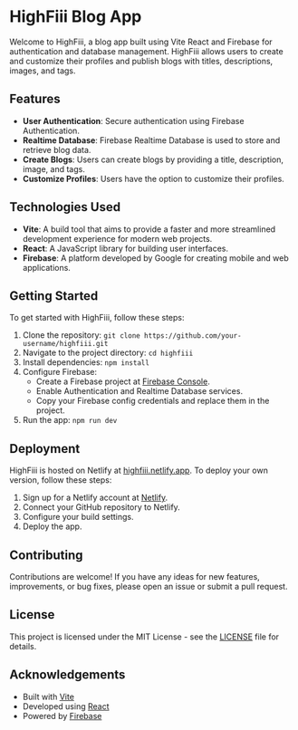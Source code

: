 # HighFiii Blog App

Welcome to HighFiii, a blog app built using Vite React and Firebase for authentication and database management. HighFiii allows users to create and customize their profiles and publish blogs with titles, descriptions, images, and tags. 

## Features

- **User Authentication**: Secure authentication using Firebase Authentication.
- **Realtime Database**: Firebase Realtime Database is used to store and retrieve blog data.
- **Create Blogs**: Users can create blogs by providing a title, description, image, and tags.
- **Customize Profiles**: Users have the option to customize their profiles.

## Technologies Used

- **Vite**: A build tool that aims to provide a faster and more streamlined development experience for modern web projects.
- **React**: A JavaScript library for building user interfaces.
- **Firebase**: A platform developed by Google for creating mobile and web applications.

## Getting Started

To get started with HighFiii, follow these steps:

1. Clone the repository: `git clone https://github.com/your-username/highfiii.git`
2. Navigate to the project directory: `cd highfiii`
3. Install dependencies: `npm install`
4. Configure Firebase:
   - Create a Firebase project at [Firebase Console](https://console.firebase.google.com/).
   - Enable Authentication and Realtime Database services.
   - Copy your Firebase config credentials and replace them in the project.
5. Run the app: `npm run dev`

## Deployment

HighFiii is hosted on Netlify at [highfiii.netlify.app](https://highfiii.netlify.app/). To deploy your own version, follow these steps:

1. Sign up for a Netlify account at [Netlify](https://www.netlify.com/).
2. Connect your GitHub repository to Netlify.
3. Configure your build settings.
4. Deploy the app.

## Contributing

Contributions are welcome! If you have any ideas for new features, improvements, or bug fixes, please open an issue or submit a pull request.

## License

This project is licensed under the MIT License - see the [LICENSE](LICENSE) file for details.

## Acknowledgements

- Built with [Vite](https://vitejs.dev/)
- Developed using [React](https://reactjs.org/)
- Powered by [Firebase](https://firebase.google.com/)
